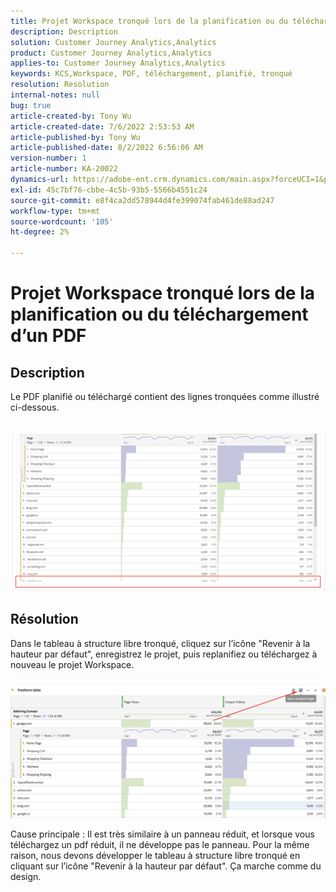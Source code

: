 ```yaml
---
title: Projet Workspace tronqué lors de la planification ou du téléchargement d’un PDF
description: Description
solution: Customer Journey Analytics,Analytics
product: Customer Journey Analytics,Analytics
applies-to: Customer Journey Analytics,Analytics
keywords: KCS,Workspace, PDF, téléchargement, planifié, tronqué
resolution: Resolution
internal-notes: null
bug: true
article-created-by: Tony Wu
article-created-date: 7/6/2022 2:53:53 AM
article-published-by: Tony Wu
article-published-date: 8/2/2022 6:56:06 AM
version-number: 1
article-number: KA-20022
dynamics-url: https://adobe-ent.crm.dynamics.com/main.aspx?forceUCI=1&pagetype=entityrecord&etn=knowledgearticle&id=0a8bd2d7-d6fc-ec11-82e5-000d3a3b090d
exl-id: 45c7bf76-cbbe-4c5b-93b5-5566b4551c24
source-git-commit: e8f4ca2dd578944d4fe399074fab461de88ad247
workflow-type: tm+mt
source-wordcount: '105'
ht-degree: 2%

---
```


# Projet Workspace tronqué lors de la planification ou du téléchargement d’un PDF

## Description

Le PDF planifié ou téléchargé contient des lignes tronquées comme illustré ci-dessous.<br><br>
<br>![](assets/___140e6ba7-d7fc-ec11-82e5-000d3a3b090d___.png)

## Résolution


Dans le tableau à structure libre tronqué, cliquez sur l’icône &quot;Revenir à la hauteur par défaut&quot;, enregistrez le projet, puis replanifiez ou téléchargez à nouveau le projet Workspace.

![](assets/e9fea250-d7fc-ec11-82e5-000d3a3b090d.png)



Cause principale : Il est très similaire à un panneau réduit, et lorsque vous téléchargez un pdf réduit, il ne développe pas le panneau.
Pour la même raison, nous devons développer le tableau à structure libre tronqué en cliquant sur l’icône &quot;Revenir à la hauteur par défaut&quot;. Ça marche comme du design.

